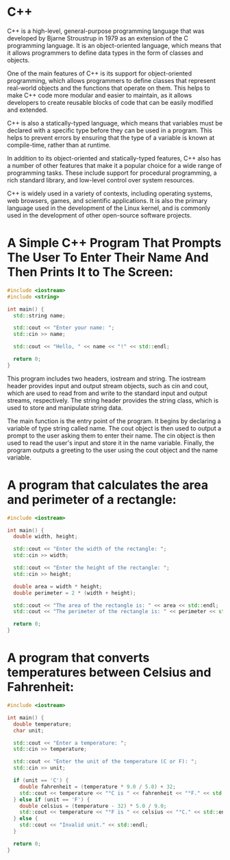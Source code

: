 # C++ 

C++ is a high-level, general-purpose programming language that was developed by Bjarne Stroustrup in 1979 as an extension of the C programming language. It is an object-oriented language, which means that it allows programmers to define data types in the form of classes and objects.

One of the main features of C++ is its support for object-oriented programming, which allows programmers to define classes that represent real-world objects and the functions that operate on them. This helps to make C++ code more modular and easier to maintain, as it allows developers to create reusable blocks of code that can be easily modified and extended.

C++ is also a statically-typed language, which means that variables must be declared with a specific type before they can be used in a program. This helps to prevent errors by ensuring that the type of a variable is known at compile-time, rather than at runtime.

In addition to its object-oriented and statically-typed features, C++ also has a number of other features that make it a popular choice for a wide range of programming tasks. These include support for procedural programming, a rich standard library, and low-level control over system resources.

C++ is widely used in a variety of contexts, including operating systems, web browsers, games, and scientific applications. It is also the primary language used in the development of the Linux kernel, and is commonly used in the development of other open-source software projects.

# A Simple C++ Program That Prompts The User To Enter Their Name And Then Prints It to The Screen:

```c++
#include <iostream>
#include <string>

int main() {
  std::string name;

  std::cout << "Enter your name: ";
  std::cin >> name;

  std::cout << "Hello, " << name << "!" << std::endl;

  return 0;
}
```
This program includes two headers, iostream and string. The iostream header provides input and output stream objects, such as cin and cout, which are used to read from and write to the standard input and output streams, respectively. The string header provides the string class, which is used to store and manipulate string data.

The main function is the entry point of the program. It begins by declaring a variable of type string called name. The cout object is then used to output a prompt to the user asking them to enter their name. The cin object is then used to read the user's input and store it in the name variable. Finally, the program outputs a greeting to the user using the cout object and the name variable.

# A program that calculates the area and perimeter of a rectangle:

```c++
#include <iostream>

int main() {
  double width, height;

  std::cout << "Enter the width of the rectangle: ";
  std::cin >> width;

  std::cout << "Enter the height of the rectangle: ";
  std::cin >> height;

  double area = width * height;
  double perimeter = 2 * (width + height);

  std::cout << "The area of the rectangle is: " << area << std::endl;
  std::cout << "The perimeter of the rectangle is: " << perimeter << std::endl;

  return 0;
}
```

# A program that converts temperatures between Celsius and Fahrenheit:
```C++
#include <iostream>

int main() {
  double temperature;
  char unit;

  std::cout << "Enter a temperature: ";
  std::cin >> temperature;

  std::cout << "Enter the unit of the temperature (C or F): ";
  std::cin >> unit;

  if (unit == 'C') {
    double fahrenheit = (temperature * 9.0 / 5.0) + 32;
    std::cout << temperature << "°C is " << fahrenheit << "°F." << std::endl;
  } else if (unit == 'F') {
    double celsius = (temperature - 32) * 5.0 / 9.0;
    std::cout << temperature << "°F is " << celsius << "°C." << std::endl;
  } else {
    std::cout << "Invalid unit." << std::endl;
  }

  return 0;
}
```
